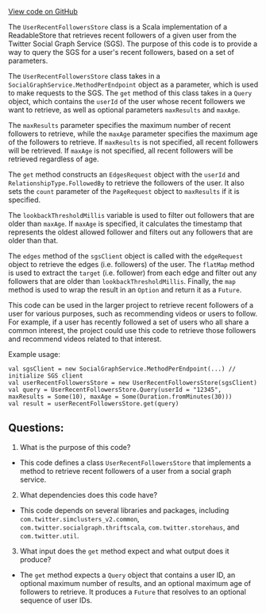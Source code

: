 [View code on GitHub](https://github.com/misbahsy/the-algorithm/src/scala/com/twitter/recos/user_video_graph/store/UserRecentFollowersStore.scala)

The `UserRecentFollowersStore` class is a Scala implementation of a ReadableStore that retrieves recent followers of a given user from the Twitter Social Graph Service (SGS). The purpose of this code is to provide a way to query the SGS for a user's recent followers, based on a set of parameters. 

The `UserRecentFollowersStore` class takes in a `SocialGraphService.MethodPerEndpoint` object as a parameter, which is used to make requests to the SGS. The `get` method of this class takes in a `Query` object, which contains the `userId` of the user whose recent followers we want to retrieve, as well as optional parameters `maxResults` and `maxAge`. 

The `maxResults` parameter specifies the maximum number of recent followers to retrieve, while the `maxAge` parameter specifies the maximum age of the followers to retrieve. If `maxResults` is not specified, all recent followers will be retrieved. If `maxAge` is not specified, all recent followers will be retrieved regardless of age. 

The `get` method constructs an `EdgesRequest` object with the `userId` and `RelationshipType.FollowedBy` to retrieve the followers of the user. It also sets the `count` parameter of the `PageRequest` object to `maxResults` if it is specified. 

The `lookbackThresholdMillis` variable is used to filter out followers that are older than `maxAge`. If `maxAge` is specified, it calculates the timestamp that represents the oldest allowed follower and filters out any followers that are older than that. 

The `edges` method of the `sgsClient` object is called with the `edgeRequest` object to retrieve the edges (i.e. followers) of the user. The `flatMap` method is used to extract the `target` (i.e. follower) from each edge and filter out any followers that are older than `lookbackThresholdMillis`. Finally, the `map` method is used to wrap the result in an `Option` and return it as a `Future`. 

This code can be used in the larger project to retrieve recent followers of a user for various purposes, such as recommending videos or users to follow. For example, if a user has recently followed a set of users who all share a common interest, the project could use this code to retrieve those followers and recommend videos related to that interest. 

Example usage:
```
val sgsClient = new SocialGraphService.MethodPerEndpoint(...) // initialize SGS client
val userRecentFollowersStore = new UserRecentFollowersStore(sgsClient)
val query = UserRecentFollowersStore.Query(userId = "12345", maxResults = Some(10), maxAge = Some(Duration.fromMinutes(30)))
val result = userRecentFollowersStore.get(query)
```
## Questions: 
 1. What is the purpose of this code?
- This code defines a class `UserRecentFollowersStore` that implements a method to retrieve recent followers of a user from a social graph service.

2. What dependencies does this code have?
- This code depends on several libraries and packages, including `com.twitter.simclusters_v2.common`, `com.twitter.socialgraph.thriftscala`, `com.twitter.storehaus`, and `com.twitter.util`.

3. What input does the `get` method expect and what output does it produce?
- The `get` method expects a `Query` object that contains a user ID, an optional maximum number of results, and an optional maximum age of followers to retrieve. It produces a `Future` that resolves to an optional sequence of user IDs.